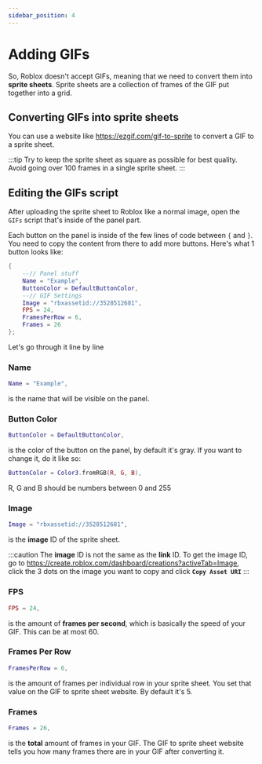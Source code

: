 ```yaml
---
sidebar_position: 4
---
```


# Adding GIFs

So, Roblox doesn't accept GIFs, meaning that we need to convert them into **sprite sheets**. Sprite sheets are a collection of frames of the GIF put together into a grid.

## Converting GIFs into sprite sheets

You can use a website like https://ezgif.com/gif-to-sprite to convert a GIF to a sprite sheet.

:::tip
Try to keep the sprite sheet as square as possible for best quality. Avoid going over 100 frames in a single sprite sheet.
:::

## Editing the GIFs script

After uploading the sprite sheet to Roblox like a normal image, open the `GIFs` script that's inside of the panel part.

Each button on the panel is inside of the few lines of code between `{` and `}`. You need to copy the content from there to add more buttons. Here's what 1 button looks like:

```lua
{
    --// Panel stuff
    Name = "Example",
    ButtonColor = DefaultButtonColor,
    --// GIF Settings
    Image = "rbxassetid://3528512681",
    FPS = 24,
    FramesPerRow = 6,
    Frames = 26
};
```

Let's go through it line by line

### Name

```lua
Name = "Example",
```

is the name that will be visible on the panel.

### Button Color

```lua
ButtonColor = DefaultButtonColor,
```

is the color of the button on the panel, by default it's gray. If you want to change it, do it like so:

```lua
ButtonColor = Color3.fromRGB(R, G, B),
```

R, G and B should be numbers between 0 and 255

### Image

```lua
Image = "rbxassetid://3528512681",
```

is the **image** ID of the sprite sheet.

:::caution
The **image** ID is not the same as the **link** ID. To get the image ID, go to https://create.roblox.com/dashboard/creations?activeTab=Image, click the 3 dots on the image you want to copy and click **`Copy Asset URI`**
:::

### FPS

```lua
FPS = 24,
```

is the amount of **frames per second**, which is basically the speed of your GIF. This can be at most 60.

### Frames Per Row

```lua
FramesPerRow = 6,
```

is the amount of frames per individual row in your sprite sheet. You set that value on the GIF to sprite sheet website. By default it's 5.

### Frames

```lua
Frames = 26,
```

is the **total** amount of frames in your GIF. The GIF to sprite sheet website tells you how many frames there are in your GIF after converting it.
